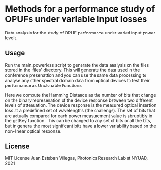 # Methods for a performance study of OPUFs under variable input losses
Data analysis for the study of OPUF performance under varied input power levels.

## Usage
Run the main_powerloss script to generate the data analysis on the files stored in the 'files' directory. This will generate the data used in the conference presenattion and you can use the same data processing to analyse any other spectral domain data from optical devices to test their performance as Unclonable Functions.

Here we compute the Hamming Distance as the number of bits that change on the binary represenation of the device response between two different levels of attenuation. The device response is the measured optical insertion loss at a predefined set of wavelengths (the challenge). The set of bits that are actually compared for each power measurement value is abruptibly in the getKey function. This can be changed to any set of bits or all the bits, but in general the most significant bits have a lower variability based on the non-linear optical response. 

## License
MIT License
Juan Esteban Villegas, Photonics Research Lab at NYUAD, 2021
